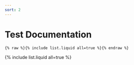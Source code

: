 ```yaml
---
sort: 2
---
```


# Test Documentation

```
{% raw %}{% include list.liquid all=true %}{% endraw %}
```

{% include list.liquid all=true %}
